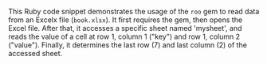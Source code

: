 This Ruby code snippet demonstrates the usage of the `roo` gem to read data from an Excelx file (`book.xlsx`). It first requires the gem, then opens the Excel file. After that, it accesses a specific sheet named 'mysheet', and reads the value of a cell at row 1, column 1 ("key") and row 1, column 2 ("value"). Finally, it determines the last row (7) and last column (2) of the accessed sheet.